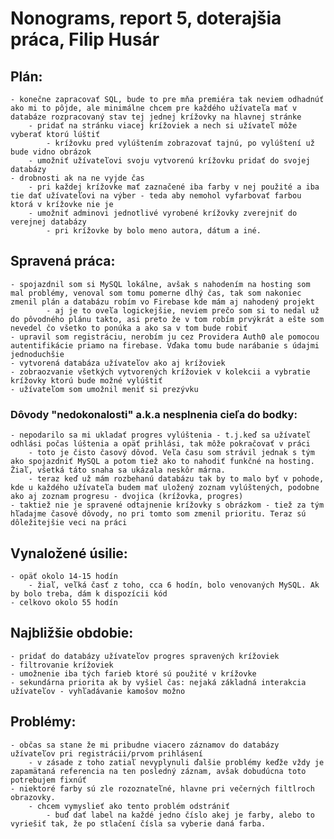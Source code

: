 # Nonograms, report 5, doterajšia práca, Filip Husár

## Plán:

    - konečne zapracovať SQL, bude to pre mňa premiéra tak neviem odhadnúť ako mi to pôjde, ale minimálne chcem pre každého užívateľa mať v databáze rozpracovaný stav tej jednej krížovky na hlavnej stránke
        - pridať na stránku viacej krížoviek a nech si užívateľ môže vyberať ktorú lúštiť
            - krížovku pred vylúštením zobrazovať tajnú, po vylúštení už bude vidno obrázok
        - umožniť užívateľovi svoju vytvorenú krížovku pridať do svojej databázy
    - drobnosti ak na ne vyjde čas
        - pri každej krížovke mať zaznačené iba farby v nej použité a iba tie dať užívateľovi na výber - teda aby nemohol vyfarbovať farbou ktorá v krížovke nie je
        - umožniť adminovi jednotlivé vyrobené krížovky zverejniť do verejnej databázy
            - pri krížovke by bolo meno autora, dátum a iné.

## Spravená práca:

    - spojazdnil som si MySQL lokálne, avšak s nahodením na hosting som mal problémy, venoval som tomu pomerne dlhý čas, tak som nakoniec zmenil plán a databázu robím vo Firebase kde mám aj nahodený projekt
            - aj je to oveľa logickejšie, neviem prečo som si to nedal už do pôvodného plánu takto, asi preto že v tom robím prvýkrát a ešte som nevedel čo všetko to ponúka a ako sa v tom bude robiť
    - upravil som registráciu, nerobím ju cez Providera Auth0 ale pomocou autentifikácie priamo na firebase. Vďaka tomu bude narábanie s údajmi jednoduchšie
    - vytvorená databáza užívateľov ako aj krížoviek
    - zobraozvanie všetkých vytvorených krížoviek v kolekcii a vybratie krížovky ktorú bude možné vylúštiť
    - užívateľom som umožnil meniť si prezývku

### Dôvody "nedokonalosti" a.k.a nesplnenia cieľa do bodky:

    - nepodarilo sa mi ukladať progres vylúštenia - t.j.keď sa užívateľ odhlási počas lúštenia a opäť prihlási, tak môže pokračovať v práci
        - toto je čisto časový dôvod. Veľa času som strávil jednak s tým ako spojazdniť MySQL a potom tiež ako to nahodiť funkčné na hosting. Žiaľ, všetká táto snaha sa ukázala neskôr márna.
        - teraz keď už mám rozbehanú databázu tak by to malo byť v pohode, kde u každého užívateľa budem mať uložený zoznam vylúštených, podobne ako aj zoznam progresu - dvojica (krížovka, progres)
    - taktiež nie je spravené odtajnenie krížovky s obrázkom - tiež za tým hľadajme časové dôvody, no pri tomto som zmenil prioritu. Teraz sú dôležitejšie veci na práci

## Vynaložené úsilie:
    - opäť okolo 14-15 hodín
        - žiaľ, veľká časť z toho, cca 6 hodín, bolo venovaných MySQL. Ak by bolo treba, dám k dispozícii kód
    - celkovo okolo 55 hodín


## Najbližšie obdobie:
    - pridať do databázy užívateľov progres spravených krížoviek
    - filtrovanie krížoviek
    - umožnenie iba tých farieb ktoré sú použité v krížovke
    - sekundárna priorita ak by vyšiel čas: nejaká základná interakcia užívateľov - vyhľadávanie kamošov možno
    


## Problémy:
    - občas sa stane že mi pribudne viacero záznamov do databázy užívateľov pri registrácii/prvom prihlásení
        - v zásade z toho zatiaľ nevyplynuli ďalšie problémy keďže vždy je zapamätaná referencia na ten posledný záznam, avšak dobudúcna toto potrebujem fixnúť
    - niektoré farby sú zle rozoznateľné, hlavne pri večerných filtlroch obrazovky.
        - chcem vymyslieť ako tento problém odstrániť
            - buď dať label na každé jedno číslo akej je farby, alebo to vyriešiť tak, že po stlačení čísla sa vyberie daná farba.








